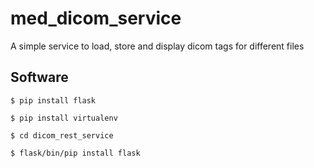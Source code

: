 # med_dicom_service
A simple service to load, store and display dicom tags for different files

## Software
```
$ pip install flask

$ pip install virtualenv

$ cd dicom_rest_service

$ flask/bin/pip install flask

```